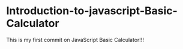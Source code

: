# Introduction-to-javascript-Basic-Calculator

This is my first commit on JavaScript Basic Calculator!!!

